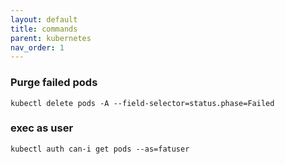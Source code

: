 ```yaml
---
layout: default
title: commands
parent: kubernetes
nav_order: 1
---
```


### Purge failed pods
```
kubectl delete pods -A --field-selector=status.phase=Failed
```

### exec as user
```
kubectl auth can-i get pods --as=fatuser
```